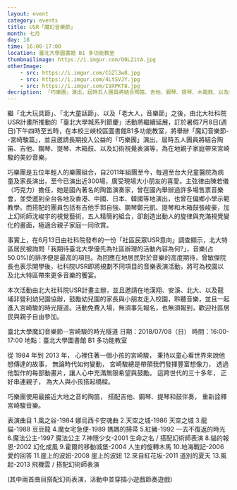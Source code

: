 ```yaml
---
layout: event
category: events
title: USR「魔幻音樂節」
month: 七月
day: 18
time: 16:00-17:00
location: 臺北大學圖書館 B1 多功能教室
thumbnailimage: https://i.imgur.com/O0LZitA.jpg
otherImage:
    - src: https://i.imgur.com/CGZl3w8.jpg
    - src: https://i.imgur.com/4LtSVJY.jpg
    - src: https://i.imgur.com/I9XPKT8.jpg
decription: 「巧樂團」演出，屆時五人團員將結合陶笛、吉他、鋼琴、提琴、木箱鼓、以及幻術視覺表演等，為在地親子家庭帶來宮崎駿的美妙音樂。
---
```


繼「北大玩具節」、「北大童話節」、以及「老大人，音樂節」之後，由北大社科院USR計畫所推動的「臺北大學城系列節慶」活動將繼續延展，訂於暑假7月8日(週日)下午四時至五時，在本校三峽校區圖書館B1多功能教室，將舉辦「魔幻音樂節--宮崎駿篇」，並且邀請長期投入公益的「巧樂團」演出，屆時五人團員將結合陶笛、吉他、鋼琴、提琴、木箱鼓、以及幻術視覺表演等，為在地親子家庭帶來宮崎駿的美妙音樂。

巧樂團是五位年輕人的樂團組合，自2011年組團至今，每週至台大兒童醫院為病童及家長演出，至今已演出近300場，廣受現場大小朋友的喜愛。主弦律由陳若儀（巧克力）擔任，她是國內著名的陶笛演奏家，曾在國內舉辦過許多場售票音樂會，並受邀到全台各地及香港、中國、日本、韓國等地演出，也曾在偏鄉小學示範教學。而搭配的團員包括有吉他手郭自強、鋼琴鄭元凱、提琴和木箱鼓張峻豪，加上幻術師沈峻宇的視覺藝術，五人精簡的組合，卻創造出動人的旋律與充滿視覺變化的畫面，極適合親子家庭一同欣賞。

事實上，在6月13日由社科院發布的一份「社區民眾USR意向」調查顯示，北大特區居民被詢問「我期待臺北大學優先為社區辦理的活動內容為何?」，音樂(占50.0%)的排序便是最高的項目。為回應在地居民對於音樂的高度期待，曾敏傑院長也表示開學後，社科院USR即將規劃不同項目的音樂表演活動，將可為校園以及北大特區帶來更多音樂的饗宴。

本次活動由北大社科院USR計畫主辦，並且邀請在地漢翔、安溪、北大、以及龍埔非營利幼兒園協辦，鼓勵幼兒園的家長與小朋友走入校園，聆聽音樂，並且一起進入宮崎駿的時光隧道。活動免費入場，無須事先報名，也無須報到，歡迎社區居民與親子自由參加。


臺北大學魔幻音樂節--宮崎駿的時光隧道
日期：2018/07/08（日）
時間：16:00-17:00
地點：臺北大學圖書館 B1 多功能教室

從 1984 年到 2013 年，
心裡住著一個小孩的宮崎駿，
秉持以童心看世界來說他想傳達的故事，
無論時代如何變動，
宮崎駿總是帶領我們發揮豐富想像力，
透過他製作的每部動畫片，讓人心中充滿無限希望與鼓勵。
這跨世代的三十多年，
正好串連親子，
為大人與小孩搭起橋樑。

巧樂團使用最接近大地之音的陶笛，
搭配吉他、鋼琴、提琴和鼓伴奏，
重新詮釋宮崎駿音樂。

表演曲目
1.風之谷-1984 娜烏西卡安魂曲
2.天空之城-1986 天空之城
3.龍貓-1988 豆豆龍
4.魔女宅急便-1989 媽媽的掃帚
5.紅豬-1992 一去不復返的時光
6.魔法公主-1997 魔法公主
7.神隱少女-2001 生命之名 / 搭配幻術師表演
8.貓的報恩-2002 幻化成風
9.霍爾的移動城堡-2004 人生的旋轉木馬
10.地海戰記-2006 愛的回答
11.崖上的波妞-2008 崖上的波妞
12.來自紅花坂-2011 道別的夏天
13.風起-2013 飛機雲 / 搭配幻術師表演

(其中兩首曲目搭配幻術表演，活動中並穿插小遊戲節奏遊戲)
